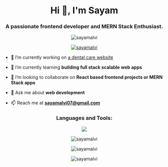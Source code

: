 
<h1 align="center">Hi 👋, I'm Sayam</h1>
<h3 align="center">A passionate frontend developer and MERN Stack Enthusiast.</h3>

<p align="center"> <img src="https://komarev.com/ghpvc/?username=sayamalvi&label=Profile%20views&color=0e75b6&style=flat" alt="sayamalvi" /> </p>

<p align="center"> <a href="https://github.com/ryo-ma/github-profile-trophy"><img src="https://github-profile-trophy.vercel.app/?username=sayamalvi" alt="sayamalvi" /></a> </p>

- 🔭 I’m currently working on [a dental care website](https://github.com/sayamalvi/alvidentalcare.git)

- 🌱 I’m currently learning **building full stack scalable web apps**

- 👯 I’m looking to collaborate on **React based frontend projects or MERN Stack apps**

- 💬 Ask me about **web development**

- 📫 Reach me at **sayamalvi07@gmail.com**

<h3 align="center">
  Languages and Tools:
</h3>
<p align="center">
  <a href="https://skillicons.dev">
    <img src="https://skillicons.dev/icons?i=html,css,bootstrap,scss,javascript,react,materialui,nodejs,express,cpp,mongodb,wordpress,git,netlify,heroku" />
  </a>
</p>
<p align="center">
  <img align="center" src="https://github-readme-stats.vercel.app/api/top-langs?username=sayamalvi&show_icons=true&theme=highcontrast&locale=en&layout=compact"
  alt="sayamalvi">
</p>
  <p align="center">
  <img align="center" src="https://github-readme-stats.vercel.app/api?username=sayamalvi&show_icons=true&theme=highcontrast&locale=en"
  alt="sayamalvi" >
 </p>
<p align="center">
  <img align="center" src="https://github-readme-streak-stats.herokuapp.com/?user=sayamalvi&theme=highcontrast"
  alt="sayamalvi" >
</p>


